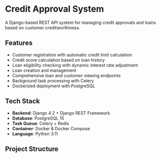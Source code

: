 # Credit Approval System

A Django-based REST API system for managing credit approvals and loans based on customer creditworthiness.

## Features

- Customer registration with automatic credit limit calculation
- Credit score calculation based on loan history
- Loan eligibility checking with dynamic interest rate adjustment
- Loan creation and management
- Comprehensive loan and customer viewing endpoints
- Background task processing with Celery
- Dockerized deployment with PostgreSQL

## Tech Stack

- **Backend**: Django 4.2 + Django REST Framework
- **Database**: PostgreSQL 15
- **Task Queue**: Celery + Redis
- **Container**: Docker & Docker Compose
- **Language**: Python 3.11

## Project Structure

